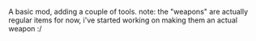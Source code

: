 A basic mod, adding a couple of tools.
note: the "weapons" are actually regular items for now, i've started working on making them an actual weapon :/
